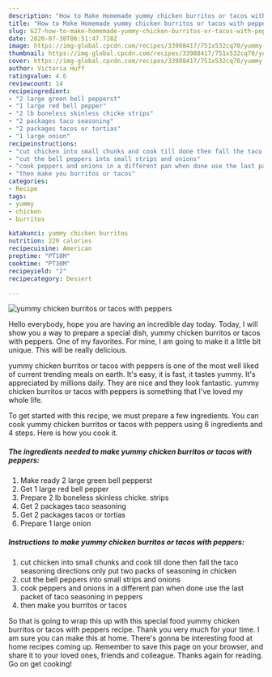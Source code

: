 ```yaml
---
description: "How to Make Homemade yummy chicken burritos or tacos with peppers"
title: "How to Make Homemade yummy chicken burritos or tacos with peppers"
slug: 627-how-to-make-homemade-yummy-chicken-burritos-or-tacos-with-peppers
date: 2020-07-30T06:51:47.728Z
image: https://img-global.cpcdn.com/recipes/33988417/751x532cq70/yummy-chicken-burritos-or-tacos-with-peppers-recipe-main-photo.jpg
thumbnail: https://img-global.cpcdn.com/recipes/33988417/751x532cq70/yummy-chicken-burritos-or-tacos-with-peppers-recipe-main-photo.jpg
cover: https://img-global.cpcdn.com/recipes/33988417/751x532cq70/yummy-chicken-burritos-or-tacos-with-peppers-recipe-main-photo.jpg
author: Victoria Huff
ratingvalue: 4.6
reviewcount: 14
recipeingredient:
- "2 large green bell pepperst"
- "1 large red bell pepper"
- "2 lb boneless skinless chicke strips"
- "2 packages taco seasoning"
- "2 packages tacos or tortias"
- "1 large onion"
recipeinstructions:
- "cut chicken into small chunks and cook till done then fall the taco seasoning directions only put two packs of seasoning in chicken"
- "cut the bell peppers into small strips and onions"
- "cook peppers and onions in a different pan when done use the last packet of taco seasoning in peppers"
- "then make you burritos or tacos"
categories:
- Recipe
tags:
- yummy
- chicken
- burritos

katakunci: yummy chicken burritos 
nutrition: 229 calories
recipecuisine: American
preptime: "PT18M"
cooktime: "PT30M"
recipeyield: "2"
recipecategory: Dessert

---
```



![yummy chicken burritos or tacos with peppers](https://img-global.cpcdn.com/recipes/33988417/751x532cq70/yummy-chicken-burritos-or-tacos-with-peppers-recipe-main-photo.jpg)

Hello everybody, hope you are having an incredible day today. Today, I will show you a way to prepare a special dish, yummy chicken burritos or tacos with peppers. One of my favorites. For mine, I am going to make it a little bit unique. This will be really delicious.



yummy chicken burritos or tacos with peppers is one of the most well liked of current trending meals on earth. It's easy, it is fast, it tastes yummy. It's appreciated by millions daily. They are nice and they look fantastic. yummy chicken burritos or tacos with peppers is something that I've loved my whole life.


To get started with this recipe, we must prepare a few ingredients. You can cook yummy chicken burritos or tacos with peppers using 6 ingredients and 4 steps. Here is how you cook it.

<!--inarticleads1-->

##### The ingredients needed to make yummy chicken burritos or tacos with peppers:

1. Make ready 2 large green bell pepperst
1. Get 1 large red bell pepper
1. Prepare 2 lb boneless skinless chicke. strips
1. Get 2 packages taco seasoning
1. Get 2 packages tacos or tortias
1. Prepare 1 large onion




<!--inarticleads2-->

##### Instructions to make yummy chicken burritos or tacos with peppers:

1. cut chicken into small chunks and cook till done then fall the taco seasoning directions only put two packs of seasoning in chicken
1. cut the bell peppers into small strips and onions
1. cook peppers and onions in a different pan when done use the last packet of taco seasoning in peppers
1. then make you burritos or tacos




So that is going to wrap this up with this special food yummy chicken burritos or tacos with peppers recipe. Thank you very much for your time. I am sure you can make this at home. There's gonna be interesting food at home recipes coming up. Remember to save this page on your browser, and share it to your loved ones, friends and colleague. Thanks again for reading. Go on get cooking!
